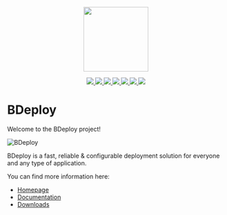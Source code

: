 <p align="center">
  <img src="https://bdeploy.io/user/images/logo.svg" width="150" />
</p>
<p align="center">
  <a href="https://github.com/bdeployteam/bdeploy/actions?query=workflow%3A%22BDeploy+CI+-+Linux%22+branch%3Amaster" title="GitHub CI - Linux">
   <img src="https://github.com/bdeployteam/bdeploy/workflows/BDeploy%20CI%20-%20Linux/badge.svg?branch=master" />
  </a>
  <!-- Uncomment once Windows is back on track.
  <a href="https://github.com/bdeployteam/bdeploy/actions?query=workflow%3A%22BDeploy+CI+-+Windows%22+branch%3Amaster" title="GitHub CI - Windows">
   <img src="https://github.com/bdeployteam/bdeploy/workflows/BDeploy%20CI%20-%20Windows/badge.svg?branch=master" />
  </a>
  -->
  <a href="https://sonarcloud.io/dashboard?id=bdeployteam_bdeploy" title="Quality Gate">
   <img src="https://sonarcloud.io/api/project_badges/measure?metric=alert_status&project=bdeployteam_bdeploy" />
  </a>
  <a href="https://sonarcloud.io/dashboard?id=bdeployteam_bdeploy" title="Test Coverage">
   <img src="https://sonarcloud.io/api/project_badges/measure?metric=coverage&project=bdeployteam_bdeploy" />
  </a>
  <a href="https://sonarcloud.io/dashboard?id=bdeployteam_bdeploy" title="Maintainability Rating">
   <img src="https://sonarcloud.io/api/project_badges/measure?metric=sqale_rating&project=bdeployteam_bdeploy" />
  </a>
  <a href="https://sonarcloud.io/dashboard?id=bdeployteam_bdeploy" title="Reliability Rating">
   <img src="https://sonarcloud.io/api/project_badges/measure?metric=reliability_rating&project=bdeployteam_bdeploy" />
  </a>
  <a href="https://sonarcloud.io/dashboard?id=bdeployteam_bdeploy" title="Security Rating">
   <img src="https://sonarcloud.io/api/project_badges/measure?metric=security_rating&project=bdeployteam_bdeploy" />
  </a>
  <a href="https://www.youtube.com/channel/UCIsYjcRg7GSFb7pM60MBmtw/featured" title="YouTube Channel">
   <img src="https://img.shields.io/static/v1?label=&message=BDeploy%20on%20YouTube&color=red&logo=youtube" />
  </a>
</p>

# BDeploy

Welcome to the BDeploy project!

![BDeploy](https://bdeploy.io/user/images/Doc_DashboardProcessControl.png)

BDeploy is a fast, reliable & configurable deployment solution for everyone and any type of application.

You can find more information here:

* [Homepage](https://bdeploy.io)
* [Documentation](https://bdeploy.io/user/index.html)
* [Downloads](https://github.com/bdeployteam/bdeploy/releases)
